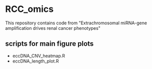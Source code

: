 # RCC_omics
This repository contains code from "Extrachromosomal miRNA-gene amplification drives renal cancer phenotypes"
## scripts for main figure plots
* eccDNA_CNV_heatmap.R
* eccDNA_length_plot.R
